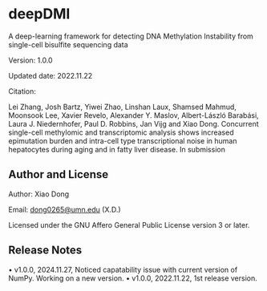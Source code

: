 # deepDMI
A deep-learning framework for detecting DNA Methylation Instability from single-cell bisulfite sequencing data

Version: 1.0.0

Updated date: 2022.11.22

Citation:

Lei Zhang, Josh Bartz, Yiwei Zhao, Linshan Laux, Shamsed Mahmud, Moonsook Lee, Xavier Revelo, Alexander Y. Maslov, Albert-László Barabási, Laura J. Niedernhofer, Paul D. Robbins, Jan Vijg and Xiao Dong. Concurrent single-cell methylomic and transcriptomic analysis shows increased epimutation burden and intra-cell type transcriptional noise in human hepatocytes during aging and in fatty liver disease. In submission

#####
## Author and License

Author: Xiao Dong

Email: dong0265@umn.edu (X.D.)

Licensed under the GNU Affero General Public License version 3 or later.

#####
## Release Notes
• v1.0.0, 2024.11.27, Noticed capatability issue with current version of NumPy. Working on a new version.
• v1.0.0, 2022.11.22, 1st release version.
